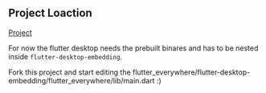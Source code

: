 ## Project Loaction

[Project](https://github.com/AppleEducate/flutter_everywhere/tree/master/flutter-desktop-embedding/flutter_everywhere)

For now the flutter desktop needs the prebuilt binares and has to be nested inside `flutter-desktop-embedding`.

Fork this project and start editing the flutter_everywhere/flutter-desktop-embedding/flutter_everywhere/lib/main.dart :)
